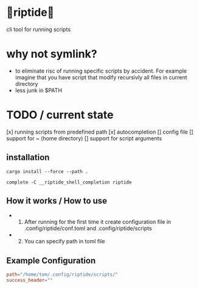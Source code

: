 # 🌊riptide🌊
cli tool for running scripts 

# why not symlink?
- to eliminate risc of running specific scripts by accident. For example imagine that you have script that modify recursivly all files in current directory
- less junk in $PATH 

# TODO / current state
[x] running scripts from predefined path
[x] autocompletion
[] config file
[] support for ~ (home directory)
[] support for script arguments

## installation
```
cargo install --force --path .
```
```
complete -C __riptide_shell_completion riptide
```
## How it works / How to use
- 1. After running for the first time it create configuration file in .config/riptide/conf.toml and .config/riptide/scripts
- 2. You can specify path in toml file

## Example Configuration
```toml
path="/home/tom/.config/riptide/scripts/"
success_header=""
```
